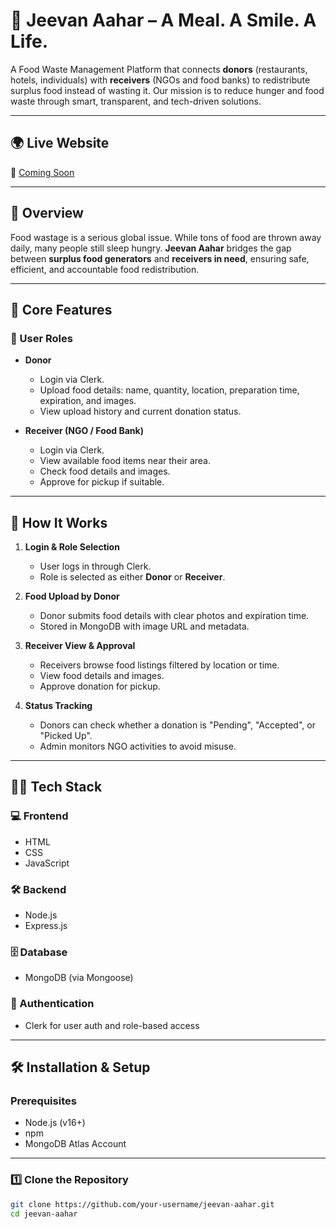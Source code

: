 # 🍱 Jeevan Aahar – A Meal. A Smile. A Life.

A Food Waste Management Platform that connects **donors** (restaurants, hotels, individuals) with **receivers** (NGOs and food banks) to redistribute surplus food instead of wasting it. Our mission is to reduce hunger and food waste through smart, transparent, and tech-driven solutions.

---

## 🌍 Live Website

🔗 [Coming Soon](#)

---

## 📖 Overview

Food wastage is a serious global issue. While tons of food are thrown away daily, many people still sleep hungry. **Jeevan Aahar** bridges the gap between **surplus food generators** and **receivers in need**, ensuring safe, efficient, and accountable food redistribution.

---

## 🚀 Core Features

### 👤 User Roles
- **Donor**
  - Login via Clerk.
  - Upload food details: name, quantity, location, preparation time, expiration, and images.
  - View upload history and current donation status.

- **Receiver (NGO / Food Bank)**
  - Login via Clerk.
  - View available food items near their area.
  - Check food details and images.
  - Approve for pickup if suitable.

---

## 🔄 How It Works

1. **Login & Role Selection**
   - User logs in through Clerk.
   - Role is selected as either **Donor** or **Receiver**.

2. **Food Upload by Donor**
   - Donor submits food details with clear photos and expiration time.
   - Stored in MongoDB with image URL and metadata.

3. **Receiver View & Approval**
   - Receivers browse food listings filtered by location or time.
   - View food details and images.
   - Approve donation for pickup.

4. **Status Tracking**
   - Donors can check whether a donation is "Pending", "Accepted", or "Picked Up".
   - Admin monitors NGO activities to avoid misuse.

---

## 🧑‍💻 Tech Stack

### 💻 Frontend
- HTML
- CSS
- JavaScript

### 🛠 Backend
- Node.js
- Express.js

### 🗄 Database
- MongoDB (via Mongoose)

### 🔐 Authentication
- Clerk for user auth and role-based access

---

## 🛠 Installation & Setup

### Prerequisites
- Node.js (v16+)
- npm
- MongoDB Atlas Account

---

### 1️⃣ Clone the Repository

```bash
git clone https://github.com/your-username/jeevan-aahar.git
cd jeevan-aahar

